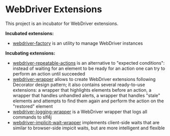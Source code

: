 WebDriver Extensions
====================

This project is an incubator for WebDriver extensions.

**Incubated extensions:**

* [webdriver-factory](https://github.com/barancev/webdriver-factory) is an utility to manage WebDriver instances

**Incubating extensions:**

* [webdriver-repeatable-actions](https://github.com/barancev/webdriver-extensions/wiki/WebDriver-Repeatable-Actions) is an alternative to "expected conditions": instead of waiting for an element to be ready for an action one can try to perform an action until succeeded
* [webdriver-wrapper](https://github.com/barancev/webdriver-extensions/wiki/WebDriver-Wrapper) allows to create WebDriver extensions following Decorator design pattern; it also contains several ready-to-use extensions: a wrapper that highlights elements before an action, a wrapper that handles unhandled alerts, a wrapper that handles "stale" elements and attempts to find them again and perform the action on the "restored" element
* [webdriver-logging-wrapper](https://github.com/barancev/webdriver-extensions/wiki/WebDriver-Logging-Wrapper) is a WebDriver wrapper that logs all commands to slf4j
* [webdriver-implicit-wait-wrapper](https://github.com/barancev/webdriver-extensions/wiki/WebDriver-Implicit-Wait-Wrapper) implements client-side waits that are similar to browser-side impicit waits, but are more intelligent and flexible
